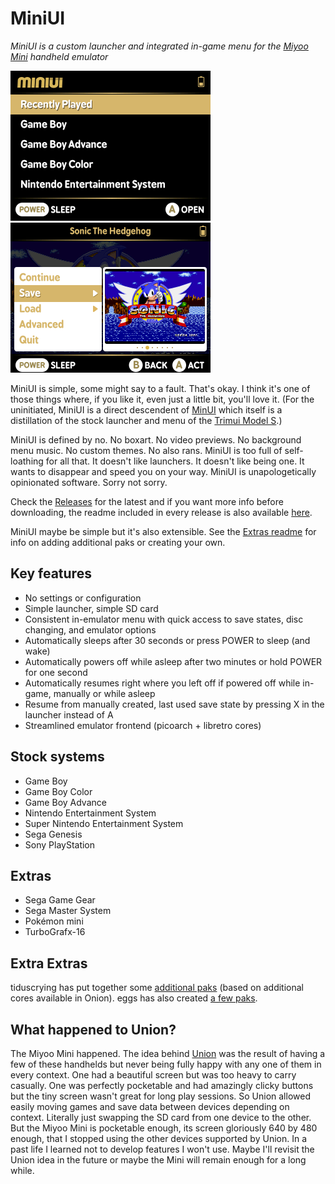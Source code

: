 # MiniUI

_MiniUI is a custom launcher and integrated in-game menu for the [Miyoo Mini](https://lemiyoo.cn/product/143.html) handheld emulator_

<img src="github/main.png" width=320 /> <img src="github/menu.png" width=320 />

MiniUI is simple, some might say to a fault. That's okay. I think it's one of those things where, if you like it, even just a little bit, you'll love it. (For the uninitiated, MiniUI is a direct descendent of [MinUI](https://github.com/shauninman/MinUI) which itself is a distillation of the stock launcher and menu of the [Trimui Model S](http://www.trimui.com).)

MiniUI is defined by no. No boxart. No video previews. No background menu music. No custom themes. No also rans. MiniUI is too full of self-loathing for all that. It doesn't like launchers. It doesn't like being one. It wants to disappear and speed you on your way. MiniUI is unapologetically opinionated software. Sorry not sorry. 

Check the [Releases](https://github.com/shauninman/MiniUI/releases) for the latest and if you want more info before downloading, the readme included in every release is also available [here](https://github.com/shauninman/MiniUI/tree/main/skeleton). 

MiniUI maybe be simple but it's also extensible. See the [Extras readme](https://github.com/shauninman/MiniUI/tree/main/extras) for info on adding additional paks or creating your own.

## Key features

- No settings or configuration
- Simple launcher, simple SD card
- Consistent in-emulator menu with quick access to save states, disc changing, and emulator options
- Automatically sleeps after 30 seconds or press POWER to sleep (and wake)
- Automatically powers off while asleep after two minutes or hold POWER for one second
- Automatically resumes right where you left off if powered off while in-game, manually or while asleep
- Resume from manually created, last used save state by pressing X in the launcher instead of A
- Streamlined emulator frontend (picoarch + libretro cores)

## Stock systems

- Game Boy
- Game Boy Color
- Game Boy Advance
- Nintendo Entertainment System
- Super Nintendo Entertainment System
- Sega Genesis
- Sony PlayStation

## Extras

- Sega Game Gear
- Sega Master System
- Pokémon mini
- TurboGrafx-16

## Extra Extras

tiduscrying has put together some [additional paks](https://github.com/tiduscrying/MiniUI-Extra-Extras) (based on additional cores available in Onion). eggs has also created [a few paks](https://www.dropbox.com/sh/hqcsr1h1d7f8nr3/AABtSOygIX_e4mio3rkLetWTa?preview=MiniUI_Tools.zip).

## What happened to Union?

The Miyoo Mini happened. The idea behind [Union](https://github.com/shauninman/Union) was the result of having a few of these handhelds but never being fully happy with any one of them in every context. One had a beautiful screen but was too heavy to carry casually. One was perfectly pocketable and had amazingly clicky buttons but the tiny screen wasn't great for long play sessions. So Union allowed easily moving games and save data between devices depending on context. Literally just swapping the SD card from one device to the other. But the Miyoo Mini is pocketable enough, its screen gloriously 640 by 480 enough, that I stopped using the other devices supported by Union. In a past life I learned not to develop features I won't use. Maybe I'll revisit the Union idea in the future or maybe the Mini will remain enough for a long while.

